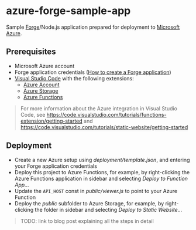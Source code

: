 # azure-forge-sample-app

Sample [Forge](https://forge.autodesk.com)/Node.js application prepared for deployment
to [Microsoft Azure](https://azure.microsoft.com).

## Prerequisites

- Microsoft Azure account
- Forge application credentials ([How to create a Forge application](https://forge.autodesk.com/en/docs/oauth/v2/tutorials/create-app))
- [Visual Studio Code](https://code.visualstudio.com) with the following extensions:
  - [Azure Account](https://marketplace.visualstudio.com/items?itemName=ms-vscode.azure-account)
  - [Azure Storage](https://marketplace.visualstudio.com/items?itemName=ms-azuretools.vscode-azurestorage)
  - [Azure Functions](https://marketplace.visualstudio.com/items?itemName=ms-azuretools.vscode-azurefunctions)

> For more information about the Azure integration in Visual Studio Code,
> see https://code.visualstudio.com/tutorials/functions-extension/getting-started
> and https://code.visualstudio.com/tutorials/static-website/getting-started

## Deployment

- Create a new Azure setup using _deployment/template.json_,
and entering your Forge application credentials
- Deploy this project to Azure Functions, for example, by right-clicking
the Azure Functions application in sidebar and selecting _Deploy to Function App..._
- Update the `API_HOST` const in _public/viewer.js_ to point to your Azure Function
- Deploy the _public_ subfolder to Azure Storage, for example, by right-clicking
the folder in sidebar and selecting _Deploy to Static Website..._

> TODO: link to blog post explaining all the steps in detail
